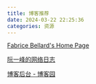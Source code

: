 ```yaml
---
title: 博客推荐
date: 2024-03-22 22:25:36
categories: 资源
---
```


[Fabrice Bellard's Home Page](https://bellard.org/)

[阮一峰的网络日志](https://www.ruanyifeng.com/blog/)

[博客后台 - 博客园](https://i.cnblogs.com/posts)

<!-- more -->
